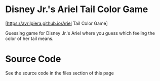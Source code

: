 # Disney Jr.'s Ariel Tail Color Game
[https://avrilpiera.github.io/Ariel Tail Color Game]

Guessing game for Disney Jr.'s Ariel where you guess which feeling the color of her tail means.

# Source Code
See the source code in the files section of this page
